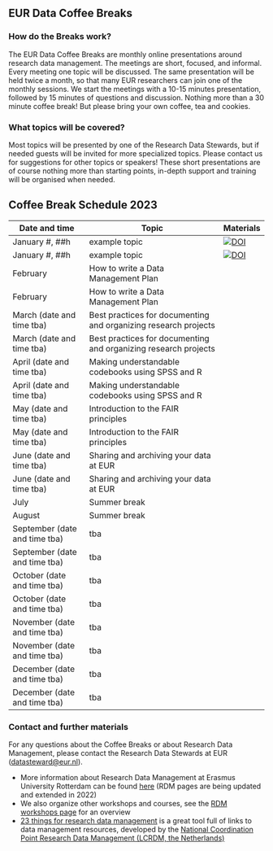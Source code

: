 ## EUR Data Coffee Breaks

### How do the Breaks work?
The EUR Data Coffee Breaks are monthly online presentations around research data management. The meetings are short, focused, and informal. Every meeting one topic will be discussed. The same presentation will be held twice a month, so that many EUR researchers can join one of the monthly sessions.
We start the meetings with a 10-15 minutes presentation, followed by 15 minutes of questions and discussion.
Nothing more than a 30 minute coffee break! But please bring your own coffee, tea and cookies.

### What topics will be covered?
Most topics will be presented by one of the Research Data Stewards, but if needed guests will be invited for more specialized topics. Please contact us for suggestions for other topics or speakers!
These short presentations are of course nothing more than starting points, in-depth support and training will be organised when needed.

## Coffee Break Schedule 2023

| Date and time | Topic | Materials |
| --- | --- | --- |
| January #, ##h | example topic | [![DOI](https://zenodo.org/badge/DOI/10.5281/zenodo.7319415.svg)](https://doi.org/10.5281/zenodo.7319415) |
| January #, ##h | example topic | [![DOI](https://zenodo.org/badge/DOI/10.5281/zenodo.7319415.svg)](https://doi.org/10.5281/zenodo.7319415) |
| February | How to write a Data Management Plan | |
| February | How to write a Data Management Plan | |
| March (date and time tba) | Best practices for documenting and organizing research projects | |
| March (date and time tba) | Best practices for documenting and organizing research projects | |
| April (date and time tba) | Making understandable codebooks using SPSS and R | |
| April (date and time tba) | Making understandable codebooks using SPSS and R | |
| May (date and time tba) | Introduction to the FAIR principles | |
| May (date and time tba) | Introduction to the FAIR principles  | |
| June (date and time tba) | Sharing and archiving your data at EUR  | |
| June (date and time tba) | Sharing and archiving your data at EUR  | |
| July  | Summer break | |
| August  | Summer break | |
| September (date and time tba) | tba | |
| September (date and time tba) | tba | |
| October (date and time tba) | tba | |
| October (date and time tba) | tba | |
| November (date and time tba) | tba | |
| November (date and time tba) | tba | |
| December (date and time tba) | tba | |
| December (date and time tba) | tba | |

### Contact and further materials
For any questions about the Coffee Breaks or about Research Data Management, please contact the Research Data Stewards at EUR (datasteward@eur.nl).

- More information about Research Data Management at Erasmus University Rotterdam can be found [here](https://www.eur.nl/en/research/research-services/research-data-management) (RDM pages are being updated and extended in 2022)
- We also organize other workshops and courses, see the [RDM workshops page](https://www.eur.nl/en/research/research-services/research-data-management/rdm-workshops) for an overview
- [23 things for research data management](https://23things.sites.uu.nl/) is a great tool full of links to data management resources, developed by the [National Coordination Point Research Data Management (LCRDM, the Netherlands)](https://www.lcrdm.nl/)
